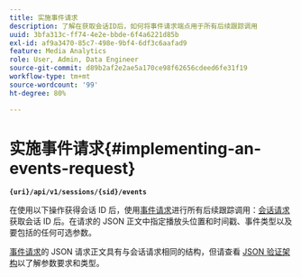 ```yaml
---
title: 实施事件请求
description: 了解在获取会话ID后，如何将事件请求端点用于所有后续跟踪调用
uuid: 3bfa313c-ff74-4e2e-bbde-6f4a6221d85b
exl-id: af9a3470-85c7-498e-9bf4-6df3c6aafad9
feature: Media Analytics
role: User, Admin, Data Engineer
source-git-commit: d89b2af2e2ae5a170ce98f62656cdeed6fe31f19
workflow-type: tm+mt
source-wordcount: '99'
ht-degree: 80%

---
```


# 实施事件请求{#implementing-an-events-request}

**`{uri}/api/v1/sessions/{sid}/events`**

在使用以下操作获得会话 ID 后，使用[事件请求](/help/media-collection-api/mc-api-ref/mc-api-events-req.md)进行所有后续跟踪调用：[会话请求](/help/media-collection-api/mc-api-ref/mc-api-sessions-req.md)获取会话 ID 后。在请求的 JSON 正文中指定播放头位置和时间戳、事件类型以及要包括的任何可选参数。

[事件请求](/help/media-collection-api/mc-api-ref/mc-api-events-req.md)的 JSON 请求正文具有与会话请求相同的结构，但请查看 [JSON 验证架构](/help/media-collection-api/mc-api-ref/mc-api-json-validation.md)以了解参数要求和类型。
